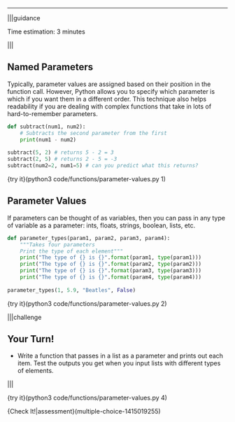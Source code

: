 ----------

|||guidance

Time estimation: 3 minutes

|||

## Named Parameters

Typically, parameter values are assigned based on their position in the function call. However, Python allows you to specify which parameter is which if you want them in a different order. This technique also helps readability if you are dealing with complex functions that take in lots of hard-to-remember parameters.

```python
def subtract(num1, num2):
    # Subtracts the second parameter from the first
    print(num1 - num2)
    
subtract(5, 2) # returns 5 - 2 = 3
subtract(2, 5) # returns 2 - 5 = -3
subtract(num2=2, num1=5) # can you predict what this returns?
```

{try it}(python3 code/functions/parameter-values.py 1)

## Parameter Values

If parameters can be thought of as variables, then you can pass in any type of variable as a parameter: ints, floats, strings, boolean, lists, etc.

```python
def parameter_types(param1, param2, param3, param4):
    """Takes four parameters
    Print the type of each element"""
    print("The type of {} is {}".format(param1, type(param1)))
    print("The type of {} is {}".format(param2, type(param2)))
    print("The type of {} is {}".format(param3, type(param3)))
    print("The type of {} is {}".format(param4, type(param4)))
        
parameter_types(1, 5.9, "Beatles", False)
```

{try it}(python3 code/functions/parameter-values.py 2)

|||challenge
## Your Turn!
- Write a function that passes in a list as a parameter and prints out each item. Test the outputs you get when you input lists with different types of elements.

|||

{try it}(python3 code/functions/parameter-values.py 4)

{Check It!|assessment}(multiple-choice-1415019255)
